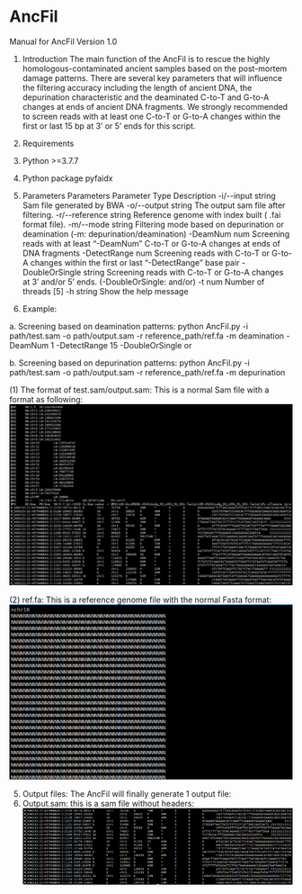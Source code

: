 # AncFil
Manual for AncFil
Version 1.0
1.	Introduction
The main function of the AncFil is to rescue the highly homologous-contaminated ancient samples based on the post-mortem damage patterns. There are several key parameters that will influence the filtering accuracy including the length of ancient DNA, the depurination characteristic and the deaminated C-to-T and G-to-A changes at ends of ancient DNA fragments. We strongly recommended to screen reads with at least one C-to-T or G-to-A changes within the first or last 15 bp at 3’ or 5’ ends for this script. 
 
2.	Requirements
1.	Python >=3.7.7
2.	Python package pyfaidx
3.	Parameters
Parameters	Parameter Type	Description
-i/--input	string	Sam file generated by BWA 
-o/--output	string	The output sam file after filtering.
-r/--reference	string	Reference genome with index built ( .fai format file).
-m/--mode	string	Filtering mode based on depurination or deamination
(-m: depurination/deamination)
-DeamNum	num	Screening reads with at least “-DeamNum” C-to-T or G-to-A changes at ends of DNA fragments
-DetectRange	num	Screening reads with C-to-T or G-to-A changes within the first or last “-DetectRange” base pair
-DoubleOrSingle	string	Screening reads with C-to-T or G-to-A changes at 3’ and/or 5’ ends. (-DoubleOrSingle: and/or)
-t	num	Number of threads [5]
-h	string	Show the help message

4.	Example:

 a.	Screening based on deamination patterns:
 python AncFil.py -i path/test.sam -o path/output.sam -r reference_path/ref.fa -m deamination -DeamNum 1 -DetectRange 15 -DoubleOrSingle or

 b.	Screening based on depurination patterns:
 python AncFil.py -i path/test.sam -o path/output.sam -r reference_path/ref.fa -m depurination



 (1)	The format of test.sam/output.sam: This is a normal Sam file with a format as following:
 ![image](https://github.com/tianminglan/AncFil/blob/master/image_file/samfile.png)

 (2)	ref.fa: This is a reference genome file with the normal Fasta format: 
 ![image](https://github.com/tianminglan/AncFil/blob/master/image_file/reference.png)

5.	Output files:
The AncFil will finally generate 1 output file:
1.	Output.sam: this is a sam file without headers:
![image](https://github.com/tianminglan/AncFil/blob/master/image_file/output_sam.png)
